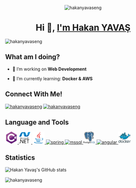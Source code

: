 <p align="center"> <img src="https://c.tenor.com/GfSX-u7VGM4AAAAC/tenor.gif" alt="hakanyavaseng" /> </p>

<h1 align="center">Hi 👋, <a href="https://hakanyavas.engineer/" target="_blank">I'm Hakan YAVAŞ</a></h1>

<p align="left"> <img src="https://komarev.com/ghpvc/?username=hakanyavaseng&label=Profile%20views&color=0e75b6&style=flat" alt="hakanyavaseng" /> </p>

## What am I doing?
- 🔭 I’m working on **Web Development**

- 🌱 I’m currently learning: **Docker & AWS**

## Connect With Me!
<p align="left">
<a href="https://twitter.com/hakanyavaseng" target="blank"><img align="center" src="https://raw.githubusercontent.com/rahuldkjain/github-profile-readme-generator/master/src/images/icons/Social/twitter.svg" alt="hakanyavaseng" height="30" width="40" /></a>
<a href="https://linkedin.com/in/hakanyavaseng" target="blank"><img align="center" src="https://raw.githubusercontent.com/rahuldkjain/github-profile-readme-generator/master/src/images/icons/Social/linked-in-alt.svg" alt="hakanyavaseng" height="30" width="40" /></a>
</p>

## Language and Tools
<p align="left">
  <a href="https://www.w3schools.com/cs/" target="_blank" rel="noreferrer">
    <img src="https://raw.githubusercontent.com/devicons/devicon/master/icons/csharp/csharp-original.svg" alt="csharp" width="40" height="40" />
  </a>
   <a href="https://dotnet.microsoft.com/" target="_blank" rel="noreferrer">
    <img src="https://raw.githubusercontent.com/devicons/devicon/master/icons/dot-net/dot-net-original-wordmark.svg" alt="dotnet" width="40" height="40" />
  </a>
    <a href="https://www.java.com" target="_blank" rel="noreferrer">
    <img src="https://raw.githubusercontent.com/devicons/devicon/master/icons/java/java-original.svg" alt="java" width="40" height="40" />
  </a>
   <a href="https://spring.io/" target="_blank" rel="noreferrer">
    <img src="https://www.vectorlogo.zone/logos/springio/springio-icon.svg" alt="spring" width="40" height="40" />
  </a>
  <a href="https://www.microsoft.com/en-us/sql-server" target="_blank" rel="noreferrer">
    <img src="https://www.svgrepo.com/show/303229/microsoft-sql-server-logo.svg" alt="mssql" width="40" height="40" />
  </a>
  <a href="https://www.postgresql.org" target="_blank" rel="noreferrer">
    <img src="https://raw.githubusercontent.com/devicons/devicon/master/icons/postgresql/postgresql-original-wordmark.svg" alt="postgresql" width="40" height="40" />
  </a>
  <a href="https://angular.io" target="_blank" rel="noreferrer">
    <img src="https://angular.io/assets/images/logos/angular/angular.svg" alt="angular" width="40" height="40" />
  </a>
  <a href="https://www.docker.com/" target="_blank" rel="noreferrer">
    <img src="https://raw.githubusercontent.com/devicons/devicon/master/icons/docker/docker-original-wordmark.svg" alt="docker" width="40" height="40" />
  </a>

</p>

## Statistics

![Hakan Yavaş's GitHub stats](https://github-readme-stats.vercel.app/api?username=hakanyavaseng&show_icons=true&theme=radical\&rank_icon=percentile)
<p><img align="center" src="https://github-readme-streak-stats.herokuapp.com/?user=hakanyavaseng&" alt="hakanyavaseng" /></p></center>
